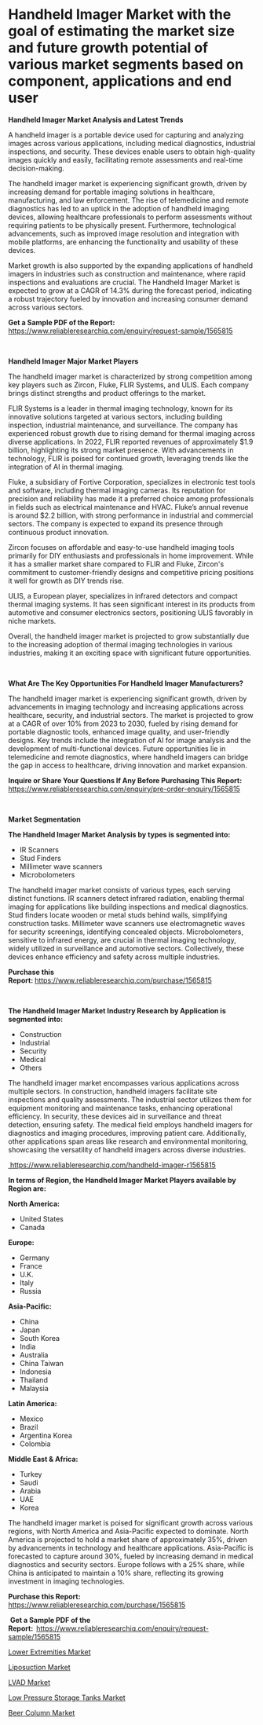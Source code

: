 <p><h1>Handheld Imager Market with the goal of estimating the market size and future growth potential of various market segments based on component, applications and end user</h1></p><p><strong>Handheld Imager Market Analysis and Latest Trends</strong></p>
<p><p>A handheld imager is a portable device used for capturing and analyzing images across various applications, including medical diagnostics, industrial inspections, and security. These devices enable users to obtain high-quality images quickly and easily, facilitating remote assessments and real-time decision-making. </p><p>The handheld imager market is experiencing significant growth, driven by increasing demand for portable imaging solutions in healthcare, manufacturing, and law enforcement. The rise of telemedicine and remote diagnostics has led to an uptick in the adoption of handheld imaging devices, allowing healthcare professionals to perform assessments without requiring patients to be physically present. Furthermore, technological advancements, such as improved image resolution and integration with mobile platforms, are enhancing the functionality and usability of these devices. </p><p>Market growth is also supported by the expanding applications of handheld imagers in industries such as construction and maintenance, where rapid inspections and evaluations are crucial. The Handheld Imager Market is expected to grow at a CAGR of 14.3% during the forecast period, indicating a robust trajectory fueled by innovation and increasing consumer demand across various sectors.</p></p>
<p><strong>Get a Sample PDF of the Report:&nbsp;</strong> <a href="https://www.reliableresearchiq.com/enquiry/request-sample/1565815?utm_campaign=2333&utm_medium=2&utm_source=Github&utm_content=ia&utm_term=08042025&utm_id=handheld-imager">https://www.reliableresearchiq.com/enquiry/request-sample/1565815</a></p>
<p>&nbsp;</p>
<p><strong>Handheld Imager Major Market Players</strong></p>
<p><p>The handheld imager market is characterized by strong competition among key players such as Zircon, Fluke, FLIR Systems, and ULIS. Each company brings distinct strengths and product offerings to the market.</p><p>FLIR Systems is a leader in thermal imaging technology, known for its innovative solutions targeted at various sectors, including building inspection, industrial maintenance, and surveillance. The company has experienced robust growth due to rising demand for thermal imaging across diverse applications. In 2022, FLIR reported revenues of approximately $1.9 billion, highlighting its strong market presence. With advancements in technology, FLIR is poised for continued growth, leveraging trends like the integration of AI in thermal imaging.</p><p>Fluke, a subsidiary of Fortive Corporation, specializes in electronic test tools and software, including thermal imaging cameras. Its reputation for precision and reliability has made it a preferred choice among professionals in fields such as electrical maintenance and HVAC. Fluke’s annual revenue is around $2.2 billion, with strong performance in industrial and commercial sectors. The company is expected to expand its presence through continuous product innovation.</p><p>Zircon focuses on affordable and easy-to-use handheld imaging tools primarily for DIY enthusiasts and professionals in home improvement. While it has a smaller market share compared to FLIR and Fluke, Zircon's commitment to customer-friendly designs and competitive pricing positions it well for growth as DIY trends rise. </p><p>ULIS, a European player, specializes in infrared detectors and compact thermal imaging systems. It has seen significant interest in its products from automotive and consumer electronics sectors, positioning ULIS favorably in niche markets.</p><p>Overall, the handheld imager market is projected to grow substantially due to the increasing adoption of thermal imaging technologies in various industries, making it an exciting space with significant future opportunities.</p></p>
<p>&nbsp;</p>
<p><strong>What Are The Key Opportunities For Handheld Imager Manufacturers?</strong></p>
<p><p>The handheld imager market is experiencing significant growth, driven by advancements in imaging technology and increasing applications across healthcare, security, and industrial sectors. The market is projected to grow at a CAGR of over 10% from 2023 to 2030, fueled by rising demand for portable diagnostic tools, enhanced image quality, and user-friendly designs. Key trends include the integration of AI for image analysis and the development of multi-functional devices. Future opportunities lie in telemedicine and remote diagnostics, where handheld imagers can bridge the gap in access to healthcare, driving innovation and market expansion.</p></p>
<p><strong>Inquire or Share Your Questions If Any Before Purchasing This Report:</strong> <a href="https://www.reliableresearchiq.com/enquiry/pre-order-enquiry/1565815?utm_campaign=2333&utm_medium=2&utm_source=Github&utm_content=ia&utm_term=08042025&utm_id=handheld-imager">https://www.reliableresearchiq.com/enquiry/pre-order-enquiry/1565815</a></p>
<p>&nbsp;</p>
<p><strong>Market Segmentation</strong></p>
<p><strong>The Handheld Imager Market Analysis by types is segmented into:</strong></p>
<p><ul><li>IR Scanners</li><li>Stud Finders</li><li>Millimeter wave scanners</li><li>Microbolometers</li></ul></p>
<p><p>The handheld imager market consists of various types, each serving distinct functions. IR scanners detect infrared radiation, enabling thermal imaging for applications like building inspections and medical diagnostics. Stud finders locate wooden or metal studs behind walls, simplifying construction tasks. Millimeter wave scanners use electromagnetic waves for security screenings, identifying concealed objects. Microbolometers, sensitive to infrared energy, are crucial in thermal imaging technology, widely utilized in surveillance and automotive sectors. Collectively, these devices enhance efficiency and safety across multiple industries.</p></p>
<p><strong>Purchase this Report:&nbsp;</strong><a href="https://www.reliableresearchiq.com/purchase/1565815?utm_campaign=2333&utm_medium=2&utm_source=Github&utm_content=ia&utm_term=08042025&utm_id=handheld-imager">https://www.reliableresearchiq.com/purchase/1565815</a></p>
<p>&nbsp;</p>
<p><strong>The Handheld Imager Market Industry Research by Application is segmented into:</strong></p>
<p><ul><li>Construction</li><li>Industrial</li><li>Security</li><li>Medical</li><li>Others</li></ul></p>
<p><p>The handheld imager market encompasses various applications across multiple sectors. In construction, handheld imagers facilitate site inspections and quality assessments. The industrial sector utilizes them for equipment monitoring and maintenance tasks, enhancing operational efficiency. In security, these devices aid in surveillance and threat detection, ensuring safety. The medical field employs handheld imagers for diagnostics and imaging procedures, improving patient care. Additionally, other applications span areas like research and environmental monitoring, showcasing the versatility of handheld imagers across diverse industries.</p></p>
<p><a href="https://www.reliableresearchiq.com/handheld-imager-r1565815?utm_campaign=2333&utm_medium=2&utm_source=Github&utm_content=ia&utm_term=08042025&utm_id=handheld-imager">&nbsp;https://www.reliableresearchiq.com/handheld-imager-r1565815</a></p>
<p><strong>In terms of Region, the Handheld Imager Market Players available by Region are:</strong></p>
<p>
    <p> <strong> North America: </strong>
        <ul>
            <li>United States</li>
            <li>Canada</li>
        </ul>
        </p> 
    <p> <strong> Europe: </strong>
        <ul>
            <li>Germany</li>
            <li>France</li>
            <li>U.K.</li>
            <li>Italy</li>
            <li>Russia</li>
        </ul>
        </p> 
    <p> <strong> Asia-Pacific: </strong>
        <ul>
            <li>China</li>
            <li>Japan</li>
            <li>South Korea</li>
            <li>India</li>
            <li>Australia</li>
            <li>China Taiwan</li>
            <li>Indonesia</li>
            <li>Thailand</li>
            <li>Malaysia</li>
        </ul>
        </p> 
    <p> <strong> Latin America: </strong>
        <ul>
            <li>Mexico</li>
            <li>Brazil</li>
            <li>Argentina Korea</li>
            <li>Colombia</li>
        </ul>
        </p> 
    <p> <strong> Middle East & Africa: </strong>
        <ul>
            <li>Turkey</li>
            <li>Saudi</li>
            <li>Arabia</li>
            <li>UAE</li>
            <li>Korea</li>
        </ul>
    </p>
    </p>
<p><p>The handheld imager market is poised for significant growth across various regions, with North America and Asia-Pacific expected to dominate. North America is projected to hold a market share of approximately 35%, driven by advancements in technology and healthcare applications. Asia-Pacific is forecasted to capture around 30%, fueled by increasing demand in medical diagnostics and security sectors. Europe follows with a 25% share, while China is anticipated to maintain a 10% share, reflecting its growing investment in imaging technologies.</p></p>
<p><strong>Purchase this Report: </strong><a href="https://www.reliableresearchiq.com/purchase/1565815?utm_campaign=2333&utm_medium=2&utm_source=Github&utm_content=ia&utm_term=08042025&utm_id=handheld-imager">https://www.reliableresearchiq.com/purchase/1565815</a></p>
<p>&nbsp;<strong>Get a Sample PDF of the Report:&nbsp;&nbsp;</strong><a href="https://www.reliableresearchiq.com/enquiry/request-sample/1565815?utm_campaign=2333&utm_medium=2&utm_source=Github&utm_content=ia&utm_term=08042025&utm_id=handheld-imager">https://www.reliableresearchiq.com/enquiry/request-sample/1565815</a></p>
<p><strong></strong></p>
<p><p><a href="https://www.linkedin.com/pulse/market-analysis-lower-extremities-trends-share-growth-expected-ywtdf?utm_campaign=2333&utm_medium=2&utm_source=Github&utm_content=ia&utm_term=08042025&utm_id=handheld-imager">Lower Extremities Market</a></p><p><a href="https://www.linkedin.com/pulse/comprehensive-liposuction-market-report-projected-cagr-88-from-ia5cf?utm_campaign=2333&utm_medium=2&utm_source=Github&utm_content=ia&utm_term=08042025&utm_id=handheld-imager">Liposuction Market</a></p><p><a href="https://www.linkedin.com/pulse/lvad-market-global-insights-regional-analysis-2025-2032-ba6zf?utm_campaign=2333&utm_medium=2&utm_source=Github&utm_content=ia&utm_term=08042025&utm_id=handheld-imager">LVAD Market</a></p><p><a href="https://github.com/gierlravasty/Market-Research-Report-List-1/blob/main/low-pressure-storage-tanks-market.md?utm_campaign=2333&utm_medium=2&utm_source=Github&utm_content=ia&utm_term=08042025&utm_id=handheld-imager">Low Pressure Storage Tanks Market</a></p><p><a href="https://github.com/marfosamiko7/Market-Research-Report-List-1/blob/main/beer-column-market.md?utm_campaign=2333&utm_medium=2&utm_source=Github&utm_content=ia&utm_term=08042025&utm_id=handheld-imager">Beer Column Market</a></p></p>